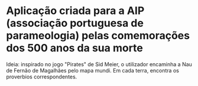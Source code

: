 # Aplicação criada para a AIP (associação portuguesa de parameologia) pelas comemorações dos 500 anos da sua morte

Ideia: inspirado no jogo "Pirates" de Sid Meier, o utilizador encaminha a Nau de Fernão de Magalhães pelo mapa mundi.
Em cada terra, encontra os proverbios correspondentes.


